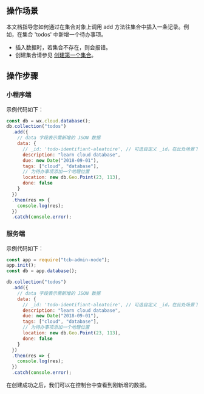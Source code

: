 ## 操作场景

本文档指导您如何通过在集合对象上调用 add 方法往集合中插入一条记录。例如，在集合 'todos' 中新增一个待办事项。

- 插入数据时，若集合不存在，则会报错。
- 创建集合请参见 [创建第一个集合](https://cloud.tencent.com/document/product/876/19371)。

## 操作步骤

### 小程序端

示例代码如下：

```javascript
const db = wx.cloud.database();
db.collection("todos")
  .add({
    // data 字段表示需新增的 JSON 数据
    data: {
      // _id: 'todo-identifiant-aleatoire', // 可选自定义 _id，在此处场景下用数据库自动分配的就可以了
      description: "learn cloud database",
      due: new Date("2018-09-01"),
      tags: ["cloud", "database"],
      // 为待办事项添加一个地理位置
      location: new db.Geo.Point(23, 113),
      done: false
    }
  })
  .then(res => {
    console.log(res);
  })
  .catch(console.error);
```


### 服务端

示例代码如下：

```javascript
const app = require("tcb-admin-node");
app.init();
const db = app.database();

db.collection("todos")
  .add({
    // data 字段表示需新增的 JSON 数据
    data: {
      // _id: 'todo-identifiant-aleatoire', // 可选自定义 _id，在此处场景下用数据库自动分配的就可以了
      description: "learn cloud database",
      due: new Date("2018-09-01"),
      tags: ["cloud", "database"],
      // 为待办事项添加一个地理位置
      location: new db.Geo.Point(23, 113),
      done: false
    }
  })
  .then(res => {
    console.log(res);
  })
  .catch(console.error);
```

在创建成功之后，我们可以在控制台中查看到刚新增的数据。
